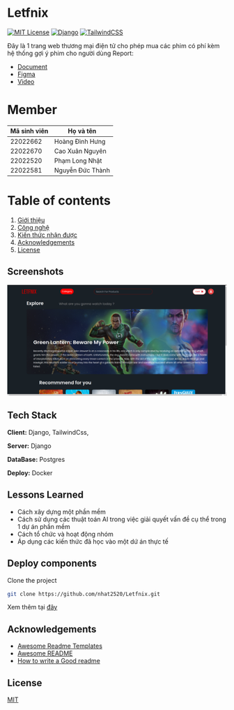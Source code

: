 # Letfnix

[![MIT License](https://img.shields.io/badge/License-MIT-green.svg)](https://choosealicense.com/licenses/mit/)
[![Django](https://img.shields.io/badge/Django-092E20?style=for-the-badge&logo=django&logoColor=green)](https://www.djangoproject.com/)
[![TailwindCSS](https://img.shields.io/badge/tailwindcss-0F172A?&logo=tailwindcss)](https://tailwindcss.com/)


Đây là 1 trang web thương mại điện tử cho phép mua các phim có phí kèm hệ thống gợi ý phim cho người dùng
Report: 
- [Document](https://docs.google.com/document/d/1URkyuv_C2SSsYtNu5gWc6Z3dcwwfmbhed4w3-lTxEzs/edit?usp=sharing)
- [Figma](https://www.figma.com/design/ajJzLWTrrJpSHcxCSx9JF2/Anonime---Movie-Streaming-Web-UI-Kit-(Community)?node-id=1067-217&t=gdPaJTWiPONVtdD9-0)
- [Video](https://youtu.be/zVV56vjHKic)
# Member
| Mã sinh viên  | Họ và tên |
| ------------- | ------------- |
| 22022662  |   Hoàng Đình Hưng
| 22022670  | Cao Xuân Nguyên  |
| 22022520  | Phạm Long Nhật  |
| 22022581  | Nguyễn Đức Thành  |

# Table of contents

1. [Giới thiệu](#Letfnix)
2. [Công nghệ](#tech-stack)
3. [Kiến thức nhận được](#lessons-learned)
4. [Acknowledgements](#acknowledgements)
5. [License](#license)

## Screenshots

![main-app.jpg](server/images/Homepage.png)
## Tech Stack

**Client:** Django, TailwindCss,

**Server:** Django

**DataBase:** Postgres

**Deploy:** Docker
## Lessons Learned

- Cách xây dựng một phần mềm
- Cách sử dụng các thuật toán AI trong việc giải quyết vấn đề cụ thể trong 1 dự án phần mềm
- Cách tổ chức và hoạt động nhóm 
- Áp dụng các kiến thức đã học vào một dứ án thực tế

## Deploy components

Clone the project

```bash
git clone https://github.com/nhat2520/Letfnix.git
```

Xem thêm tại [đây](server/README.md)

## Acknowledgements
- [Awesome Readme Templates](https://awesomeopensource.com/project/elangosundar/awesome-README-templates)
- [Awesome README](https://github.com/matiassingers/awesome-readme)
- [How to write a Good readme](https://bulldogjob.com/news/449-how-to-write-a-good-readme-for-your-github-project)



## License

[MIT](LICENSE)
